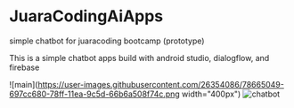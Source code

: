 # JuaraCodingAiApps
simple chatbot for juaracoding bootcamp (prototype)

This is a simple chatbot apps build with android studio, dialogflow, and firebase

![main](https://user-images.githubusercontent.com/26354086/78665049-697cc680-78ff-11ea-9c5d-66b6a508f74c.png width="400px")
![chatbot](https://user-images.githubusercontent.com/26354086/78665097-78637900-78ff-11ea-941b-1da1f9ff5529.png)
